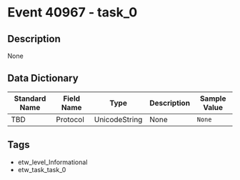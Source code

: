 # Event 40967 - task_0

## Description
None

## Data Dictionary
|Standard Name|Field Name|Type|Description|Sample Value|
|---|---|---|---|---|
|TBD|Protocol|UnicodeString|None|`None`|

## Tags
* etw_level_Informational
* etw_task_task_0